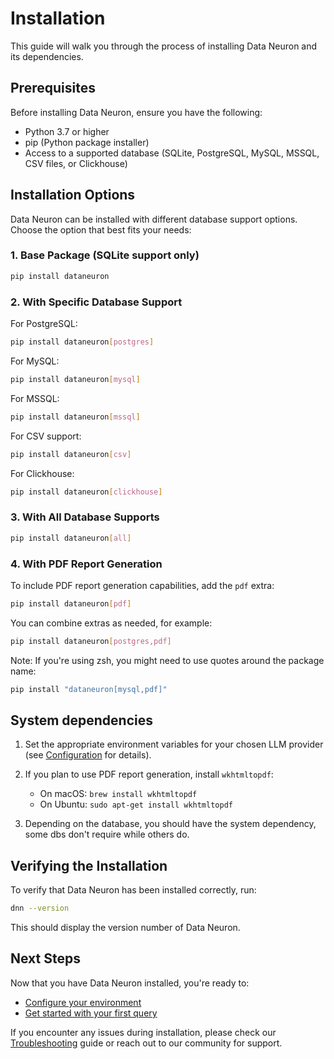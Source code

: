 # Installation

This guide will walk you through the process of installing Data Neuron and its dependencies.

## Prerequisites

Before installing Data Neuron, ensure you have the following:

- Python 3.7 or higher
- pip (Python package installer)
- Access to a supported database (SQLite, PostgreSQL, MySQL, MSSQL, CSV files, or Clickhouse)

## Installation Options

Data Neuron can be installed with different database support options. Choose the option that best fits your needs:

### 1. Base Package (SQLite support only)

```bash
pip install dataneuron
```

### 2. With Specific Database Support

For PostgreSQL:

```bash
pip install dataneuron[postgres]
```

For MySQL:

```bash
pip install dataneuron[mysql]
```

For MSSQL:

```bash
pip install dataneuron[mssql]
```

For CSV support:

```bash
pip install dataneuron[csv]
```

For Clickhouse:

```bash
pip install dataneuron[clickhouse]
```

### 3. With All Database Supports

```bash
pip install dataneuron[all]
```

### 4. With PDF Report Generation

To include PDF report generation capabilities, add the `pdf` extra:

```bash
pip install dataneuron[pdf]
```

You can combine extras as needed, for example:

```bash
pip install dataneuron[postgres,pdf]
```

Note: If you're using zsh, you might need to use quotes around the package name:

```bash
pip install "dataneuron[mysql,pdf]"
```

## System dependencies

1. Set the appropriate environment variables for your chosen LLM provider (see [Configuration](configuration) for details).

2. If you plan to use PDF report generation, install `wkhtmltopdf`:

   - On macOS: `brew install wkhtmltopdf`
   - On Ubuntu: `sudo apt-get install wkhtmltopdf`

3. Depending on the database, you should have the system dependency, some dbs don't require while others do.

## Verifying the Installation

To verify that Data Neuron has been installed correctly, run:

```bash
dnn --version
```

This should display the version number of Data Neuron.

## Next Steps

Now that you have Data Neuron installed, you're ready to:

- [Configure your environment](configuration)
- [Get started with your first query](quickstart.md)

If you encounter any issues during installation, please check our [Troubleshooting](troubleshooting.md) guide or reach out to our community for support.

